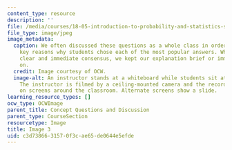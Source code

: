 ```yaml
---
content_type: resource
description: ''
file: /media/courses/18-05-introduction-to-probability-and-statistics-spring-2014/c3d7386631570f3cae65de0644e5efde_gallery3-3.jpg
file_type: image/jpeg
image_metadata:
  caption: We often discussed these questions as a whole class in order to identify
    key reasons why students chose each of the most popular answers. When there was
    clear and immediate consensus, we kept our explanation brief or immediately moved
    on.
  credit: Image courtesy of OCW.
  image-alt: An instructor stands at a whiteboard while students sit at a round table.
    The instructor is filmed by a ceiling-mounted camera and the recording is live-streamed
    on screens around the classroom. Alternate screens show a slide.
learning_resource_types: []
ocw_type: OCWImage
parent_title: Concept Questions and Discussion
parent_type: CourseSection
resourcetype: Image
title: Image 3
uid: c3d73866-3157-0f3c-ae65-de0644e5efde
---
```


